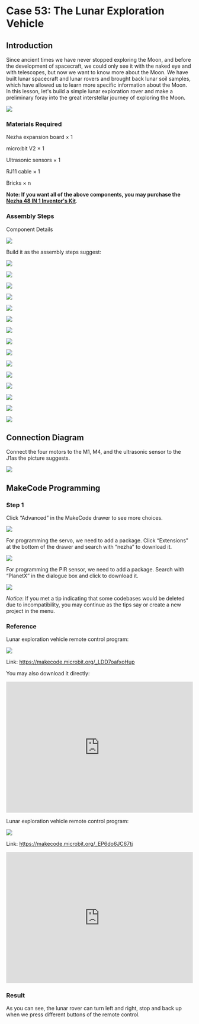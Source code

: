 # Case 53: The Lunar Exploration Vehicle

## Introduction

Since ancient times we have never stopped exploring the Moon, and before the development of spacecraft, we could only see it with the naked eye and with telescopes, but now we want to know more about the Moon. We have built lunar spacecraft and lunar rovers and brought back lunar soil samples, which have allowed us to learn more specific information about the Moon. In this lesson, let's build a simple lunar exploration rover and make a preliminary foray into the great interstellar journey of exploring the Moon.

![](./images/53_1.png)

### Materials Required

Nezha expansion board × 1

micro:bit V2 × 1

Ultrasonic sensors  × 1

RJ11 cable × 1

Bricks × n

**Note: If you want all of the above components, you may purchase the [Nezha 48 IN 1 Inventor's Kit](https://www.elecfreaks.com/nezha-inventor-s-kit-for-micro-bit-without-micro-bit-board.html)**.



### Assembly Steps

Component Details

![](./images/53_2.png)

Build it as the assembly steps suggest:

![](./images/53_3.png)

![](./images/53_4.png)

![](./images/53_5.png)

![](./images/53_6.png)

![](./images/53_7.png)

![](./images/53_8.png)

![](./images/53_9.png)

![](./images/53_10.png)

![](./images/53_11.png)

![](./images/53_12.png)

![](./images/53_13.png)

![](./images/53_14.png)

![](./images/53_15.png)

![](./images/53_16.png)

![](./images/53_17.png)

## Connection Diagram

Connect the four motors to the M1, M4, and the ultrasonic sensor to the J1as the picture suggests.

![](./images/53_18.png)


##  MakeCode Programming

### Step 1

Click “Advanced” in the MakeCode drawer to see more choices.



![](./images/49_10.png)



For programming the servo, we need to add a package. Click “Extensions” at the bottom of the drawer and search with “nezha” to download it.



![](./images/49_11.png)



For programming the PIR sensor, we need to add a package. Search with “PlanetX” in the dialogue box and click to download it.

![](./images/49_12.png)



*Notice*: If you met a tip indicating that some codebases would be deleted due to incompatibility, you may continue as the tips say or create a new project in the menu.

### Reference

Lunar exploration vehicle remote control program:

![](./images/53_19.png)

Link: https://makecode.microbit.org/_LDD7oafxoHup

You may also download it directly:

<div style="position:relative;height:0;padding-bottom:70%;overflow:hidden;"><iframe style="position:absolute;top:0;left:0;width:100%;height:100%;" src="https://makecode.microbit.org/#pub:_LDD7oafxoHup" frameborder="0" sandbox="allow-popups allow-forms allow-scripts allow-same-origin"></iframe></div>


Lunar exploration vehicle remote control program:

![](./images/53_20.png)

Link: https://makecode.microbit.org/_EP6do6JC67tj

<div style="position:relative;height:0;padding-bottom:70%;overflow:hidden;"><iframe style="position:absolute;top:0;left:0;width:100%;height:100%;" src="https://makecode.microbit.org/#pub:_EP6do6JC67tj" frameborder="0" sandbox="allow-popups allow-forms allow-scripts allow-same-origin"></iframe></div>

### Result

As you can see, the lunar rover can turn left and right, stop and back up when we press different buttons of the remote control.
